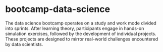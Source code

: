 # bootcamp-data-science
The data science bootcamp operates on a study and work mode divided into sprints. After learning theory, participants engage in hands-on simulation exercises, followed by the development of individual projects. These projects are designed to mirror real-world challenges encountered by data scientists.
